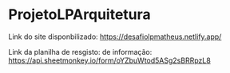 # ProjetoLPArquitetura
Link do site disponbilizado: https://desafiolpmatheus.netlify.app/ 

Link da planilha de resgisto: de informação: https://api.sheetmonkey.io/form/oYZbuWtod5ASg2sBRRpzL8 
